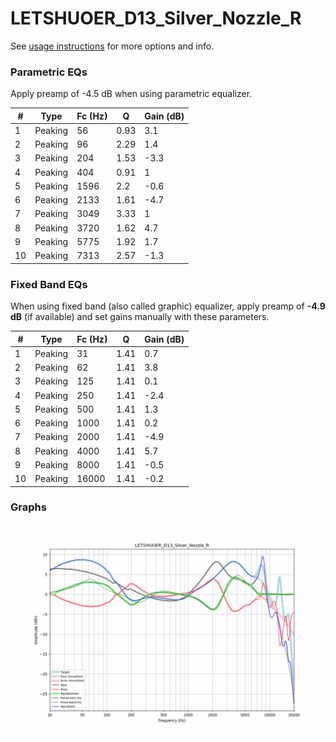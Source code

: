 # LETSHUOER_D13_Silver_Nozzle_R
See [usage instructions](https://github.com/jaakkopasanen/AutoEq#usage) for more options and info.

### Parametric EQs
Apply preamp of -4.5 dB when using parametric equalizer.

|   # | Type    |   Fc (Hz) |    Q |   Gain (dB) |
|-----|---------|-----------|------|-------------|
|   1 | Peaking |        56 | 0.93 |         3.1 |
|   2 | Peaking |        96 | 2.29 |         1.4 |
|   3 | Peaking |       204 | 1.53 |        -3.3 |
|   4 | Peaking |       404 | 0.91 |         1   |
|   5 | Peaking |      1596 | 2.2  |        -0.6 |
|   6 | Peaking |      2133 | 1.61 |        -4.7 |
|   7 | Peaking |      3049 | 3.33 |         1   |
|   8 | Peaking |      3720 | 1.62 |         4.7 |
|   9 | Peaking |      5775 | 1.92 |         1.7 |
|  10 | Peaking |      7313 | 2.57 |        -1.3 |

### Fixed Band EQs
When using fixed band (also called graphic) equalizer, apply preamp of **-4.9 dB** (if available) and set gains manually with these parameters.

|   # | Type    |   Fc (Hz) |    Q |   Gain (dB) |
|-----|---------|-----------|------|-------------|
|   1 | Peaking |        31 | 1.41 |         0.7 |
|   2 | Peaking |        62 | 1.41 |         3.8 |
|   3 | Peaking |       125 | 1.41 |         0.1 |
|   4 | Peaking |       250 | 1.41 |        -2.4 |
|   5 | Peaking |       500 | 1.41 |         1.3 |
|   6 | Peaking |      1000 | 1.41 |         0.2 |
|   7 | Peaking |      2000 | 1.41 |        -4.9 |
|   8 | Peaking |      4000 | 1.41 |         5.7 |
|   9 | Peaking |      8000 | 1.41 |        -0.5 |
|  10 | Peaking |     16000 | 1.41 |        -0.2 |

### Graphs
![](./LETSHUOER_D13_Silver_Nozzle_R.png)

